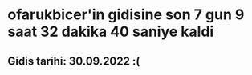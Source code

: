 # ofarukbicer'in gidisine son 7 gun 9 saat 32 dakika 40 saniye kaldi

## Gidis tarihi: 30.09.2022 :(